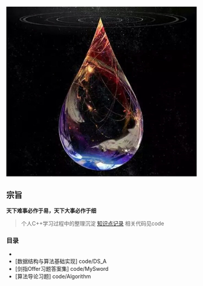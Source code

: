 
<p align="center">
   <img src="https://github.com/GS74390E2/C-/blob/master/WD.jpeg">
</p>

## 宗旨

**天下难事必作于易，天下大事必作于细**
> 个人C++学习过程中的整理沉淀
> [知识点记录](http://naotu.baidu.com/home)
> 相关代码见code

### 目录

- 
- [数据结构与算法基础实现] code/DS_A
- [剑指Offer习题答案集] code/MySword
- [算法导论习题] code/Algorithm
